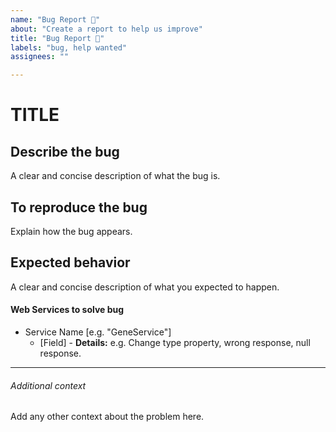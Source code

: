 ```yaml
---
name: "Bug Report 🐞"
about: "Create a report to help us improve"
title: "Bug Report 🐞"
labels: "bug, help wanted"
assignees: ""

---
```


# TITLE

## Describe the bug

A clear and concise description of what the bug is.

## To reproduce the bug

Explain how the bug appears.

## Expected behavior

A clear and concise description of what you expected to happen.

<!-- Add images or screenshots if needed -->

#### Web Services to solve bug

- Service Name [e.g. "GeneService"]
  - [Field] - **Details:** e.g. Change type property, wrong response, null response.

---

###### Additional context

Add any other context about the problem here.
